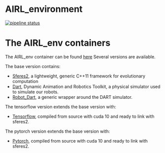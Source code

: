 AIRL_environment
============
[![pipeline status](https://gitlab.doc.ic.ac.uk/AIRL/airl_env/badges/master/pipeline.svg)](https://gitlab.doc.ic.ac.uk/AIRL/airl_env/commits/master)


# The AIRL_env containers

The AIRL_env container can be found [here](https://cloud.sylabs.io/library/_container/5d14ffc961e2655558b3b082#container-top)
Several versions are available. 

The base version contains:
- [Sferes2](https://github.com/sferes2/sferes2), a lightweight, generic C++11 framework for evolutionary computation
- [Dart](https://dartsim.github.io/), Dynamic Animation and Robotics Toolkit, a physical simulator used to simulate our robots. 
- [Robot_Dart](https://github.com/resibots/robot_dart), a generic wrapper around the DART simulator.

The tensorflow version extends the base version with:
- [Tensorflow](https://www.tensorflow.org/), compiled from source with cuda 10 and ready to link with sferes2. 

The pytorch version extends the base version with:
- [Pytorch](https://pytorch.org/), compiled from source with cuda 10 and ready to link with sferes2.